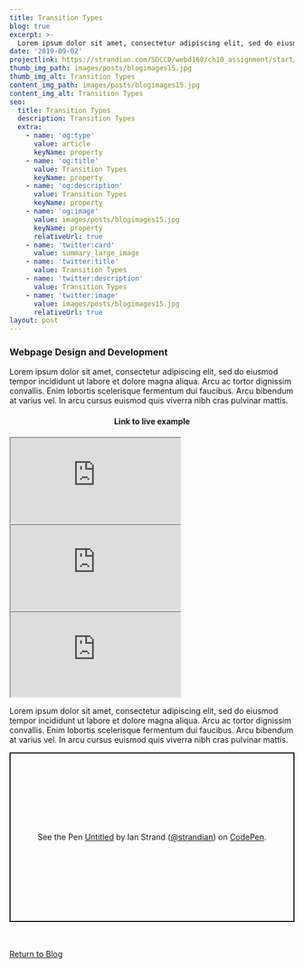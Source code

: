```yaml
---
title: Transition Types
blog: true
excerpt: >-
  Lorem ipsum dolor sit amet, consectetur adipiscing elit, sed do eiusmod tempor incididunt ut labore et dolore magna aliqua. Arcu ac tortor dignissim convallis. Enim lobortis scelerisque fermentum dui faucibus. Arcu bibendum at varius vel. In arcu cursus euismod quis viverra nibh cras pulvinar mattis.
date: '2019-09-02'
projectlink: https://strandian.com/SDCCD/webd168/ch10_assignment/start/15-02-transitionTypes.html
thumb_img_path: images/posts/blogimages15.jpg
thumb_img_alt: Transition Types
content_img_path: images/posts/blogimages15.jpg
content_img_alt: Transition Types
seo:
  title: Transition Types
  description: Transition Types
  extra:
    - name: 'og:type'
      value: article
      keyName: property
    - name: 'og:title'
      value: Transition Types
      keyName: property
    - name: 'og:description'
      value: Transition Types
      keyName: property
    - name: 'og:image'
      value: images/posts/blogimages15.jpg
      keyName: property
      relativeUrl: true
    - name: 'twitter:card'
      value: summary_large_image
    - name: 'twitter:title'
      value: Transition Types
    - name: 'twitter:description'
      value: Transition Types
    - name: 'twitter:image'
      value: images/posts/blogimages15.jpg
      relativeUrl: true
layout: post
---
```


### Webpage Design and Development
Lorem ipsum dolor sit amet, consectetur adipiscing elit, sed do eiusmod tempor incididunt ut labore et dolore magna aliqua. Arcu ac tortor dignissim convallis. Enim lobortis scelerisque fermentum dui faucibus. Arcu bibendum at varius vel. In arcu cursus euismod quis viverra nibh cras pulvinar mattis.

<h4 align="center">
Link to live example
</h4>
<div id="hideweb1">
  <div class="thumbnail-container" title="Web Development Portfolio"><a href="https://strandian.com/SDCCD/webd168/ch10_assignment/start/15-02-transitionTypes.html" target="_blank">
    <div class="thumbnail">
      <iframe src="https://strandian.com/SDCCD/webd168/ch10_assignment/start/15-02-transitionTypes.html" onload="this.style.opacity = 1"></iframe>
    </div>
    </a> </div>
</div>
<div id="hideweb2">
  <div class="thumbnail-container" title="Web Development Portfolio"><a href="https://strandian.com/SDCCD/webd168/ch10_assignment/start/15-02-transitionTypes.html" target="_blank">
    <div class="thumbnail">
      <iframe src="https://strandian.com/SDCCD/webd168/ch10_assignment/start/15-02-transitionTypes.html" onload="this.style.opacity = 1"></iframe>
    </div>
    </a> </div>
</div>
<div id="hideweb3">
  <div class="thumbnail-container" title="Web Development Portfolio"><a href="https://strandian.com/SDCCD/webd168/ch10_assignment/start/15-02-transitionTypes.html" target="_blank">
    <div class="thumbnail">
      <iframe src="https://strandian.com/SDCCD/webd168/ch10_assignment/start/15-02-transitionTypes.html" onload="this.style.opacity = 1"></iframe>
    </div>
    </a> </div>
</div>

Lorem ipsum dolor sit amet, consectetur adipiscing elit, sed do eiusmod tempor incididunt ut labore et dolore magna aliqua. Arcu ac tortor dignissim convallis. Enim lobortis scelerisque fermentum dui faucibus. Arcu bibendum at varius vel. In arcu cursus euismod quis viverra nibh cras pulvinar mattis.

<p class="codepen" data-height="300" data-default-tab="html,result" data-slug-hash="qBPJpYN" data-editable="true" data-user="strandian" style="height: 300px; box-sizing: border-box; display: flex; align-items: center; justify-content: center; border: 2px solid; margin: 1em 0; padding: 1em;">
  <span>See the Pen <a href="https://codepen.io/strandian/pen/qBPJpYN">
  Untitled</a> by Ian Strand (<a href="https://codepen.io/strandian">@strandian</a>)
  on <a href="https://codepen.io">CodePen</a>.</span>
</p>
<script async src="https://cpwebassets.codepen.io/assets/embed/ei.js"></script>

<br />
<br />
<a class="button" href="/blog/">
  Return to Blog
</a>

<script async src="https://cpwebassets.codepen.io/assets/embed/ei.js"></script>